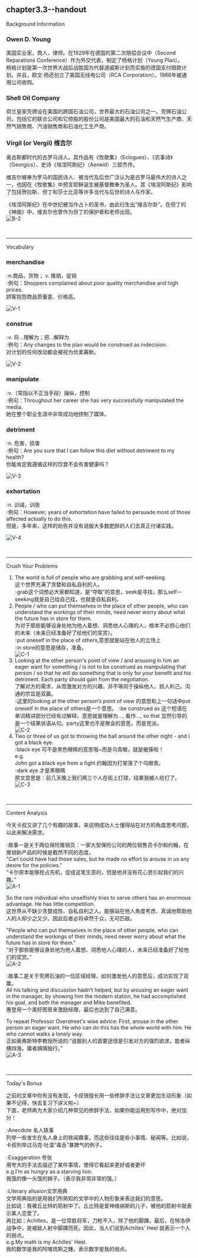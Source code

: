 
chapter3.3--handout
---
Background Information

### Owen D. Young 

美国实业家，商人，律师。在1929年在德国的第二次赔偿会议中（Second Reparations Conference）作为外交代表，制定了杨格计划（Young Plan）。  
杨格计划是第一次世界大战后战胜国为代替道威斯计划而实施的德国支付赔款计划。并且，欧文·扬还创立了美国无线电公司（RCA Corporation）。1986年被通用公司收购。  

### Shell Oil Company

荷兰皇家壳牌设在美国的跨国石油公司，世界最大的石油公司之一。壳牌石油公司，包括它的联合公司和它控股的股份公司是美国最大的石油和天然气生产商、天然气销售商、汽油销售商和石油化工生产商。  

### Virgil (or Vergil) 维吉尔

奥古斯都时代的古罗马诗人。其作品有《牧歌集》（Eclogues）、《农事诗》（Georgics）、史诗《埃涅阿斯纪》（Aeneid）三部杰作。  

维吉尔被奉为罗马的国民诗人、被当代及后世广泛认为是古罗马最伟大的诗人之一，也因在《牧歌集》中预言耶稣诞生被基督教奉为圣人。其《埃涅阿斯纪》影响了包括贺拉斯、但丁和莎士比亚等许多当代与后世的诗人与作家。  

《埃涅阿斯纪》在中世纪被当作占卜的圣书，由此衍生出“维吉尔卦”。在但丁的《神曲》中，维吉尔也曾作为但丁的保护者和老师出现。  
![B-2](\images\handouts\part3\chapter3-3\B-2.png)  

<br>

---
Vocabulary

### merchandise

💧n.商品，货物； v. 推销，促销  
💧例句：Shoppers complained about poor quality merchandise and high prices.  
顾客抱怨商品质量差、价格高。  

![V-1](\images\handouts\part3\chapter3-3\V-1.jpg)  

### construe

💧v. 将…理解为；把…解释为  
💧例句：Any changes to the plan would be construed as indecision.  
对计划的任何改动都会被视为优柔寡断。  

![V-2](\images\handouts\part3\chapter3-3\V-2.jpeg)  

### manipulate

💧v.（常指以不正当手段）操纵，控制  
💧例句：Throughout her career she has very successfully manipulated the media.  
她在整个职业生涯中非常成功地控制了媒体。  

### detriment

💧n. 危害，损害  
💧例句：Are you sure that I can follow this diet without detriment to my health?  
你能肯定我遵循这样的饮食不会有害健康吗？  

![V-3](\images\handouts\part3\chapter3-3\V-3.jpg)  

### exhortation

💧n. 训诫，训告  
💧例句：However, years of exhortation have failed to persuade most of those affected actually to do this.  
但是，多年来，这样的劝告并没有说服大多数肥胖的人们去真正付诸实践。  

![V-4](\images\handouts\part3\chapter3-3\V-4.jpg)  

<br>

---
Crush Your Problems

1. The world is full of people who are grabbing and self-seeking.  
这个世界充满了贪婪和自私自利的人。  
💧grab这个词想必大家都知道，是“夺取”的意思，seek是寻找，那么self－seeking就是自己给自己找，也就是自私自利。  
2. People / who can put themselves in the place of other people,  who can understand the workings of their minds, need never worry about what the future has in store for them.  
为对于那些能够设身处地为他人着想、洞悉他人心理的人，根本不必担心他们的未来（未来已经准备好了给他们的奖赏）。  
💧put oneself in the place of others,意思就是站在他人的立场上  
💧in store的意思是储存，准备。  
![C-1](\images\handouts\part3\chapter3-3\C-1.png)  
3. Looking at the other person's point of view / and arousing in him an eager want for something / is not to be construed as manipulating that person / so that he will do something that is only for your benefit and his detriment. Each party should gain from the negotiation.  
了解对方的需求，从而激发对方的兴趣，并不等同于操纵他人、损人利己。沟通的宗旨是双赢。  
💧这里的looking at the other person’s point of view 的意思和上一句话中put oneself in the place of others是一个意思。
💧be construed as 这个短语在单词精讲部分已经有过解释，意思就是理解为…, 看作…, so that 显然引导的是一个结果状语从句。party这里也不是聚会的意思，而是党派。  
![C-2](\images\handouts\part3\chapter3-3\C-2.png)  
4. Two or three of us got to throwing the ball around the other night - and I got a black eye.  
💧black eye 可不是黑色眼睛的意思哦~而是乌青眼，就是被揍啦！  
e.g.  
John got a black eye from a fight.约翰因为打架落了个乌眼青。  
💧dark eye 才是黑眼睛  
原文意思是：前几天晚上我们两三个人在街上打球，结果我被人给打了。  
![C-3](\images\handouts\part3\chapter3-3\C-3.JPEG)  

<br>

---
Content Analysis

今天卡叔又讲了几个有趣的故事，来说明成功人士懂得站在对方的角度思考问题，以此来解决需求。  

💧故事一是关于两位保险推销员：一家大型保险公司的两位销售员卡尔和约翰，在推销新产品的时候是截然不同的态度。  
"Carl could have had those sales, but he made no effort to arouse in us any desire for the policies."  
“卡尔原本能够抢占先机，促成这笔生意的，但是他并没有花心思引起我们的兴趣。”  
![A-1](\images\handouts\part3\chapter3-3\A-1.jpg)  

So the rare individual who unselfishly tries to serve others has an enormous advantage. He has little competition.  
这世界从不缺少贪婪成性、自私自利之人。能够站在他人角度考虑、真诚地帮助他人的人却少之又少。因此后者必将卓然于众，无可匹敌。  

 "People who can put themselves in the place of other people, who can understand the workings of their minds, need never worry about what the future has in store for them."  
“对于那些能够设身处地为他人着想、洞悉他人心理的人，未来已经准备好了给他们的奖赏。”  
![A-2](\images\handouts\part3\chapter3-3\A-2.jpeg)  

💧故事二是关于壳牌石油的一位区域经理，如何激发他人的意愿后，成功实现了双赢。  
All his talking and discussion hadn't helped, but by arousing an eager want in the manager, by showing him the modern station, he had accomplished his goal, and both the manager and Mike benefited.  
惠登用一个美好图景来激励经理，最后也达到了自己满意。  

To repeat Professor Overstreet's wise advice: First, arouse in the other person an eager want. He who can do this has the whole world with him. He who cannot walks a lonely way.  
正如奥弗斯特李教授所说的:“说服别人的首要途径是引发对方的强烈欲求。能者纵横四海，庸者踽踽独行。”  
![A-3](\images\handouts\part3\chapter3-3\A-3.jpg)  

<br>

---
Today's Bonus

之前的文章中你有没有发现，卡叔很擅长用一些修辞手法让文章更加生动形象（如果不记得，快去复习下讲义啦~）  
下面，老师再为大家介绍几种常见的修辞手法，如果你能运用到写作中，绝对加分！  

💧Anecdote 名人轶事  
列举一些发生在名人身上的轶闻趣事，而这些往往是些小事情、秘闻等。比如说，卡叔列举过马克·吐温“毒舌”暴脾气的例子。  

💧Exaggeration 夸张  
用夸大的手法去描述了某件事情，使得它看起来更好或者更坏  
e.g.I’m as hungry as a starving lion.  
我饿的像一头饿的狮子。（表示我非常非常的饿。）  

💧Literary allusion文学用典  
文学用典指的是用我们所熟知的文学中的人物形象来表达我们的意思。  
比如说：我被丘比特的箭射中了。丘比特是爱神维纳斯的儿子，被他的箭射中就表示某人恋爱了。  
再比如：Achilles，是一位常胜将军，刀枪不入，除了他的脚踝。最后，在特洛伊战争中，是被敌人射中脚踝而死。因此，当人们说到Achilles' Heel 就表示一个人的弱点。  
e.g.My math is my Achilles' Heel.  
我的数学是我的阿喀琉斯之踵。表示数学是我的弱点。  